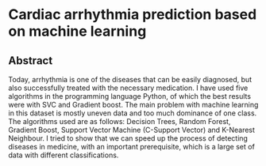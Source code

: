 # Cardiac arrhythmia prediction based on machine learning

## Abstract
Today, arrhythmia is one of the diseases that can be easily diagnosed, but also successfully treated with the necessary medication. I have used five algorithms in the programming language Python, of which the best results were with SVC and Gradient boost. The main problem with machine learning in this dataset is mostly uneven data and too much dominance of one class. The algorithms used are as follows: Decision Trees, Random Forest, Gradient Boost, Support Vector Machine (C-Support Vector) and K-Nearest Neighbour. I tried to show that we can speed up the process of detecting diseases in medicine, with an important prerequisite, which is a large set of data with different classifications.
